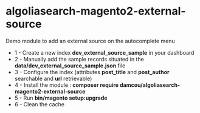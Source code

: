 # algoliasearch-magento2-external-source
Demo module to add an external source on the autocomplete menu

- 1 - Create a new index **dev_external_source_sample** in your dashboard
- 2 - Manually add the sample records situated in the **data/dev_external_source_sample.json** file
- 3 - Configure the index (attributes **post_title** and **post_author** searchable and **url** retrievable)
- 4 - Install the module  : **composer require damcou/algoliasearch-magento2-external-source**
- 5 - Run **bin/magento setup:upgrade**
- 6 - Clean the cache
